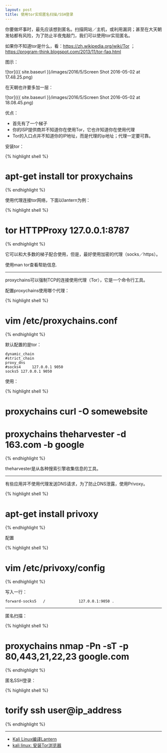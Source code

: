 ```yaml
---
layout: post
title: 使用tor实现匿名扫描/SSH登录
---
```


你要做坏事时，最先应该想到匿名。扫描网站／主机，或利用漏洞；甚至在大天朝发帖都有风险，为了防止半夜鬼敲门，我们可以使用tor实现匿名。

如果你不知道tor是什么，看：https://zh.wikipedia.org/wiki/Tor ； https://program-think.blogspot.com/2013/11/tor-faq.html

图示：

![tor]({{ site.baseurl }}/images/2016/5/Screen Shot 2016-05-02 at 17.48.25.png)

在天朝也许要多加一层：

![tor]({{ site.baseurl }}/images/2016/5/Screen Shot 2016-05-02 at 18.08.45.png)

优点：

* 首先有了一个梯子
* 你的ISP提供商并不知道你在使用Tor，它也许知道你在使用代理
* Tor的入口点并不知道你的IP地址，而是代理的ip地址；代理一定要可靠。

安装tor：

{% highlight shell %}
# apt-get install tor proxychains
{% endhighlight %}

使用代理连接tor网络，下面以lantern为例：

{% highlight shell %}
# tor HTTPProxy 127.0.0.1:8787
{% endhighlight %}

它可以和大多数的梯子配合使用，但是，最好使用加密的代理（socks／https）。

使用man tor查看帮助信息.

******

proxychains可以强制TCP的连接使用代理（Tor），它是一个命令行工具。

配置proxychains使用哪个代理：

{% highlight shell %}
# vim /etc/proxychains.conf
{% endhighlight %}

默认配置的是tor：

```
dynamic_chain
#strict_chain
proxy_dns
#socks4     127.0.0.1 9050
socks5 127.0.0.1 9050
```

使用：

{% highlight shell %}
# proxychains curl -O somewebsite

# proxychains theharvester -d 163.com -b google
{% endhighlight %}

theharvester是从各种搜索引擎收集信息的工具。

*****

有些应用并不使用代理发送DNS请求，为了防止DNS泄露，使用Privoxy。

{% highlight shell %}
# apt-get install privoxy
{% endhighlight %}

配置

{% highlight shell %}
# vim /etc/privoxy/config
{% endhighlight %}

写入一行：

```
forward-socks5   /               127.0.0.1:9050 .
```

****

匿名扫描：

{% highlight shell %}
# proxychains nmap -Pn -sT -p 80,443,21,22,23 google.com
{% endhighlight %}

匿名SSH登录：

{% highlight shell %}
# torify ssh user@ip_address
{% endhighlight %}

****

* [Kali Linux编译Lantern](http://blog.topspeedsnail.com/archives/4236)
* [kali linux: 安装Tor浏览器](http://blog.topspeedsnail.com/archives/4577)